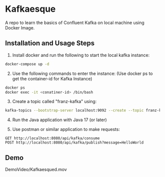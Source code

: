 # Kafkaesque

A repo to learn the basics of Confluent Kafka on local machine using Docker Image. 

## Installation and Usage Steps

1. Install docker and run the following to start the local kafka instance:

```bash
docker-compose up -d
```
2. Use the following commands to enter the instance:
(Use docker ps to get the container-id for Kafka Instance)

```bash
docker ps
docker exec -it <conatiner-id> /bin/bash
```

3. Create a topic called "franz-kafka" using:
```bash
kafka-topics --bootstrap-server localhost:9092 --create --topic franz-kafka --partitions 3 --replication-factor 1
```

4. Run the Java application with Java 17 (or later)

5. Use postman or similar application to make requests:
```
GET http://localhost:8080/api/kafka/consume
POST http://localhost:8080/api/kafka/publish?message=HelloWorld
```

## Demo
DemoVideo/Kafkaesqued.mov
